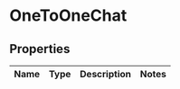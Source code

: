 

# OneToOneChat


## Properties

| Name | Type | Description | Notes |
|------------ | ------------- | ------------- | -------------|



